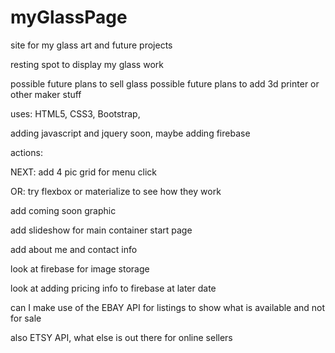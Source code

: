 # myGlassPage
site for my glass art and future projects

resting spot to display my glass work

possible future plans to sell glass
possible future plans to add 3d printer or other maker stuff

uses:  HTML5, CSS3, Bootstrap, 

adding javascript and jquery soon, maybe adding firebase

actions:

NEXT: add 4 pic grid for menu click

OR:  try flexbox or materialize to see how they work

add coming soon graphic

add slideshow for main container start page

add about me and contact info

look at firebase for image storage

look at adding pricing info to firebase at later date

can I make use of the EBAY API for listings to show what is available and not for sale

also ETSY API, what else is out there for online sellers